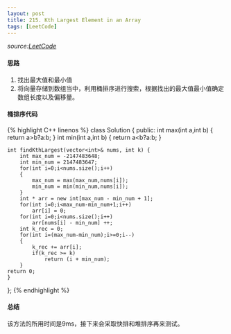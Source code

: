 ```yaml
---
layout: post
title: 215. Kth Largest Element in an Array
tags: [LeetCode]
---
```


*source:[LeetCode][1]*

#### 思路
1. 找出最大值和最小值
2. 将向量存储到数组当中，利用桶排序进行搜索，根据找出的最大值最小值确定数组长度以及偏移量。

#### 桶排序代码
{% highlight C++ linenos %}
class Solution {
public:
	int max(int a,int b)
	{
	    return a>b?a:b;
	}
	int min(int a,int b)
	{
	    return a<b?a:b;
	}
	
	int findKthLargest(vector<int>& nums, int k) {
	    int max_num = -2147483648;
	    int min_num = 2147483647;
	    for(int i=0;i<nums.size();i++)
	    {
	        max_num = max(max_num,nums[i]);
	        min_num = min(min_num,nums[i]);
	    }
	    int * arr = new int[max_num - min_num + 1];
	    for(int i=0;i<max_num-min_num+1;i++)
	        arr[i] = 0;
	    for(int i=0;i<nums.size();i++)
	        arr[nums[i] - min_num] ++;
	    int k_rec = 0;
	    for(int i=(max_num-min_num);i>=0;i--)
	    {
	        k_rec += arr[i];
	        if(k_rec >= k)
	            return (i + min_num);
	    }
	return 0;
	}
};
{% endhighlight %}
 

#### 总结
该方法的所用时间是9ms，接下来会采取快排和堆排序再来测试。


[1]:	https://leetcode.com/problems/kth-largest-element-in-an-array/?tab=Description